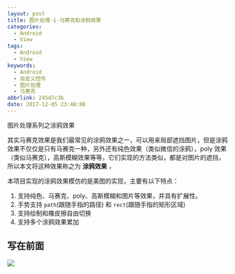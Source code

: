 ```yaml
---
layout: post
title: 图片处理-1-马赛克和涂鸦效果
categories:
  - Android
  - View
tags:
  - Android
  - View
keywords:
  - Android
  - 自定义控件
  - 图片处理
  - 马赛克
abbrlink: 245d7c3b
date: 2017-12-05 23:48:00
---
```


图片处理系列之涂鸦效果

其实马赛克效果是我们最常见的涂鸦效果之一，可以用来局部遮挡图片，但是涂鸦效果不仅仅是只有马赛克一种，另外还有纯色效果（类似微信的涂鸦），poly 效果（类似马赛克），高斯模糊效果等等，它们实现的方法类似，都是对图片的遮挡，所以本文将这种效果称之为 **涂鸦效果** ，

本项目实现的涂鸦效果模仿的是美图的实现，主要有以下特点：

1. 支持纯色、马赛克、poly、高斯模糊和图片等效果，并具有扩展性。
2. 手势支持 `path`(跟随手指的路径) 和 `rect`(跟随手指的矩形区域)
3. 支持绘制和橡皮擦自由切换
4. 支持多个涂鸦效果累加

<!--more-->

## 写在前面




![](http://olx4t2q6z.bkt.clouddn.com/17-12-6/48142374.jpg)



